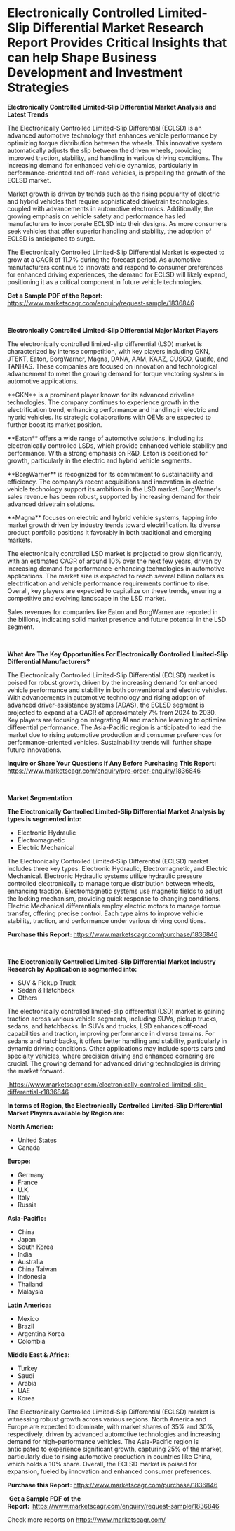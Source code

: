 <p><h1>Electronically Controlled Limited-Slip Differential Market Research Report Provides Critical Insights that can help Shape Business Development and Investment Strategies</h1></p><p><strong>Electronically Controlled Limited-Slip Differential Market Analysis and Latest Trends</strong></p>
<p><p>The Electronically Controlled Limited-Slip Differential (ECLSD) is an advanced automotive technology that enhances vehicle performance by optimizing torque distribution between the wheels. This innovative system automatically adjusts the slip between the driven wheels, providing improved traction, stability, and handling in various driving conditions. The increasing demand for enhanced vehicle dynamics, particularly in performance-oriented and off-road vehicles, is propelling the growth of the ECLSD market.</p><p>Market growth is driven by trends such as the rising popularity of electric and hybrid vehicles that require sophisticated drivetrain technologies, coupled with advancements in automotive electronics. Additionally, the growing emphasis on vehicle safety and performance has led manufacturers to incorporate ECLSD into their designs. As more consumers seek vehicles that offer superior handling and stability, the adoption of ECLSD is anticipated to surge.</p><p>The Electronically Controlled Limited-Slip Differential Market is expected to grow at a CAGR of 11.7% during the forecast period. As automotive manufacturers continue to innovate and respond to consumer preferences for enhanced driving experiences, the demand for ECLSD will likely expand, positioning it as a critical component in future vehicle technologies.</p></p>
<p><strong>Get a Sample PDF of the Report:&nbsp;</strong> <a href="https://www.marketscagr.com/enquiry/request-sample/1836846?utm_campaign=2935&utm_medium=2&utm_source=Github&utm_content=ia&utm_term=26032025&utm_id=electronically-controlled-limited-slip-differential">https://www.marketscagr.com/enquiry/request-sample/1836846</a></p>
<p>&nbsp;</p>
<p><strong>Electronically Controlled Limited-Slip Differential Major Market Players</strong></p>
<p><p>The electronically controlled limited-slip differential (LSD) market is characterized by intense competition, with key players including GKN, JTEKT, Eaton, BorgWarner, Magna, DANA, AAM, KAAZ, CUSCO, Quaife, and TANHAS. These companies are focused on innovation and technological advancement to meet the growing demand for torque vectoring systems in automotive applications.</p><p>**GKN** is a prominent player known for its advanced driveline technologies. The company continues to experience growth in the electrification trend, enhancing performance and handling in electric and hybrid vehicles. Its strategic collaborations with OEMs are expected to further boost its market position.</p><p>**Eaton** offers a wide range of automotive solutions, including its electronically controlled LSDs, which provide enhanced vehicle stability and performance. With a strong emphasis on R&D, Eaton is positioned for growth, particularly in the electric and hybrid vehicle segments.</p><p>**BorgWarner** is recognized for its commitment to sustainability and efficiency. The company’s recent acquisitions and innovation in electric vehicle technology support its ambitions in the LSD market. BorgWarner's sales revenue has been robust, supported by increasing demand for their advanced drivetrain solutions.</p><p>**Magna** focuses on electric and hybrid vehicle systems, tapping into market growth driven by industry trends toward electrification. Its diverse product portfolio positions it favorably in both traditional and emerging markets.</p><p>The electronically controlled LSD market is projected to grow significantly, with an estimated CAGR of around 10% over the next few years, driven by increasing demand for performance-enhancing technologies in automotive applications. The market size is expected to reach several billion dollars as electrification and vehicle performance requirements continue to rise. Overall, key players are expected to capitalize on these trends, ensuring a competitive and evolving landscape in the LSD market. </p><p>Sales revenues for companies like Eaton and BorgWarner are reported in the billions, indicating solid market presence and future potential in the LSD segment.</p></p>
<p>&nbsp;</p>
<p><strong>What Are The Key Opportunities For Electronically Controlled Limited-Slip Differential Manufacturers?</strong></p>
<p><p>The Electronically Controlled Limited-Slip Differential (ECLSD) market is poised for robust growth, driven by the increasing demand for enhanced vehicle performance and stability in both conventional and electric vehicles. With advancements in automotive technology and rising adoption of advanced driver-assistance systems (ADAS), the ECLSD segment is projected to expand at a CAGR of approximately 7% from 2024 to 2030. Key players are focusing on integrating AI and machine learning to optimize differential performance. The Asia-Pacific region is anticipated to lead the market due to rising automotive production and consumer preferences for performance-oriented vehicles. Sustainability trends will further shape future innovations.</p></p>
<p><strong>Inquire or Share Your Questions If Any Before Purchasing This Report:</strong> <a href="https://www.marketscagr.com/enquiry/pre-order-enquiry/1836846?utm_campaign=2935&utm_medium=2&utm_source=Github&utm_content=ia&utm_term=26032025&utm_id=electronically-controlled-limited-slip-differential">https://www.marketscagr.com/enquiry/pre-order-enquiry/1836846</a></p>
<p>&nbsp;</p>
<p><strong>Market Segmentation</strong></p>
<p><strong>The Electronically Controlled Limited-Slip Differential Market Analysis by types is segmented into:</strong></p>
<p><ul><li>Electronic Hydraulic</li><li>Electromagnetic</li><li>Electric Mechanical</li></ul></p>
<p><p>The Electronically Controlled Limited-Slip Differential (ECLSD) market includes three key types: Electronic Hydraulic, Electromagnetic, and Electric Mechanical. Electronic Hydraulic systems utilize hydraulic pressure controlled electronically to manage torque distribution between wheels, enhancing traction. Electromagnetic systems use magnetic fields to adjust the locking mechanism, providing quick response to changing conditions. Electric Mechanical differentials employ electric motors to manage torque transfer, offering precise control. Each type aims to improve vehicle stability, traction, and performance under various driving conditions.</p></p>
<p><strong>Purchase this Report:&nbsp;</strong><a href="https://www.marketscagr.com/purchase/1836846?utm_campaign=2935&utm_medium=2&utm_source=Github&utm_content=ia&utm_term=26032025&utm_id=electronically-controlled-limited-slip-differential">https://www.marketscagr.com/purchase/1836846</a></p>
<p>&nbsp;</p>
<p><strong>The Electronically Controlled Limited-Slip Differential Market Industry Research by Application is segmented into:</strong></p>
<p><ul><li>SUV & Pickup Truck</li><li>Sedan & Hatchback</li><li>Others</li></ul></p>
<p><p>The electronically controlled limited-slip differential (LSD) market is gaining traction across various vehicle segments, including SUVs, pickup trucks, sedans, and hatchbacks. In SUVs and trucks, LSD enhances off-road capabilities and traction, improving performance in diverse terrains. For sedans and hatchbacks, it offers better handling and stability, particularly in dynamic driving conditions. Other applications may include sports cars and specialty vehicles, where precision driving and enhanced cornering are crucial. The growing demand for advanced driving technologies is driving the market forward.</p></p>
<p><a href="https://www.marketscagr.com/electronically-controlled-limited-slip-differential-r1836846?utm_campaign=2935&utm_medium=2&utm_source=Github&utm_content=ia&utm_term=26032025&utm_id=electronically-controlled-limited-slip-differential">&nbsp;https://www.marketscagr.com/electronically-controlled-limited-slip-differential-r1836846</a></p>
<p><strong>In terms of Region, the Electronically Controlled Limited-Slip Differential Market Players available by Region are:</strong></p>
<p>
    <p> <strong> North America: </strong>
        <ul>
            <li>United States</li>
            <li>Canada</li>
        </ul>
        </p> 
    <p> <strong> Europe: </strong>
        <ul>
            <li>Germany</li>
            <li>France</li>
            <li>U.K.</li>
            <li>Italy</li>
            <li>Russia</li>
        </ul>
        </p> 
    <p> <strong> Asia-Pacific: </strong>
        <ul>
            <li>China</li>
            <li>Japan</li>
            <li>South Korea</li>
            <li>India</li>
            <li>Australia</li>
            <li>China Taiwan</li>
            <li>Indonesia</li>
            <li>Thailand</li>
            <li>Malaysia</li>
        </ul>
        </p> 
    <p> <strong> Latin America: </strong>
        <ul>
            <li>Mexico</li>
            <li>Brazil</li>
            <li>Argentina Korea</li>
            <li>Colombia</li>
        </ul>
        </p> 
    <p> <strong> Middle East & Africa: </strong>
        <ul>
            <li>Turkey</li>
            <li>Saudi</li>
            <li>Arabia</li>
            <li>UAE</li>
            <li>Korea</li>
        </ul>
    </p>
    </p>
<p><p>The Electronically Controlled Limited-Slip Differential (ECLSD) market is witnessing robust growth across various regions. North America and Europe are expected to dominate, with market shares of 35% and 30%, respectively, driven by advanced automotive technologies and increasing demand for high-performance vehicles. The Asia-Pacific region is anticipated to experience significant growth, capturing 25% of the market, particularly due to rising automotive production in countries like China, which holds a 10% share. Overall, the ECLSD market is poised for expansion, fueled by innovation and enhanced consumer preferences.</p></p>
<p><strong>Purchase this Report: </strong><a href="https://www.marketscagr.com/purchase/1836846?utm_campaign=2935&utm_medium=2&utm_source=Github&utm_content=ia&utm_term=26032025&utm_id=electronically-controlled-limited-slip-differential">https://www.marketscagr.com/purchase/1836846</a></p>
<p>&nbsp;<strong>Get a Sample PDF of the Report:&nbsp;&nbsp;</strong><a href="https://www.marketscagr.com/enquiry/request-sample/1836846?utm_campaign=2935&utm_medium=2&utm_source=Github&utm_content=ia&utm_term=26032025&utm_id=electronically-controlled-limited-slip-differential">https://www.marketscagr.com/enquiry/request-sample/1836846</a></p>
<p><strong></strong></p>
<p>Check more reports on <a href="https://www.marketscagr.com/?utm_campaign=2935&utm_medium=2&utm_source=Github&utm_content=ia&utm_term=26032025&utm_id=electronically-controlled-limited-slip-differential">https://www.marketscagr.com/</a></p>